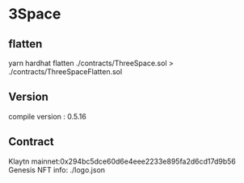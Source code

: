 # 3Space

## flatten

yarn hardhat flatten ./contracts/ThreeSpace.sol > ./contracts/ThreeSpaceFlatten.sol

## Version

compile version : 0.5.16

## Contract

Klaytn mainnet:0x294bc5dce60d6e4eee2233e895fa2d6cd17d9b56
Genesis NFT info: ./logo.json
